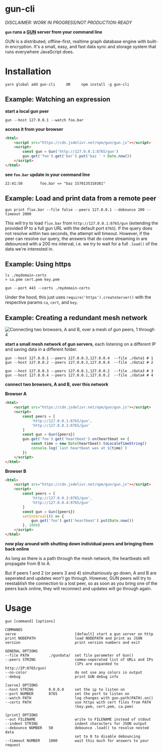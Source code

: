 # gun-cli

*DISCLAIMER: WORK IN PROGRESS/NOT PRODUCTION-READY*

**`gun` runs a [GUN](https://gun.eco) server from your command line**

GUN is a distributed, offline-first, realtime graph database engine 
with built-in encryption. It's a small, easy, and fast data sync and 
storage system that runs everywhere JavaScript does. 


# Installation

	yarn global add gun-cli     OR     npm install -g gun-cli


## Example: Watching an expression

**start a local gun peer**

```console
gun --host 127.0.0.1 --watch foo.bar
```

**access it from your browser**

```html
<html>
	<script src="https://cdn.jsdelivr.net/npm/gun/gun.js"></script>
	<script>
		const gun = Gun('http://127.0.0.1:8765/gun')
		gun.get('foo').get('bar').put('baz ' + Date.now())
	</script>
</html>
```

**see `foo.bar` update in your command line**

```console
22:41:50        foo.bar => "baz 1570135310381"
```

## Example: Load and print data from a remote peer

```console
gun print flux.bar --file false --peers 127.0.0.1 --debounce 200 --timeout 2000
```

This will try to load `flux.bar` from `http://127.0.0.1:8765/gun` (extending the provided 
IP to a full gun URL with the default port `8765`). If the query does not resolve within 
two seconds, the attempt will timeout. However, if the peer can resolve our query, the 
answers that do come streaming in are debounced with a 200 ms interval, i.e. we try to 
wait for a full `.load()` of the data we're interested in. 

## Example: Using https

```console
ls ./mydomain-certs
> ca.pem cert.pem key.pem

gun --port 443 --certs ./mydomain-certs
```

Under the hood, this just uses `require('https').createServer()` with the respective 
params `ca`, `cert`, and `key`. 


## Example: Creating a redundant mesh network

![Connecting two browsers, A and B, over a mesh of gun peers, 1 through 4](https://skiqh.github.io/gun-cli/img/mesh-network.svg)

**start a small mesh network of gun servers**, each listening on a different IP and saving data in a different folder.

```console
gun --host 127.0.0.1 --peers 127.0.0.3,127.0.0.4  --file ./data1 # 1
gun --host 127.0.0.2 --peers 127.0.0.3,127.0.0.4  --file ./data2 # 2

gun --host 127.0.0.3 --peers 127.0.0.1,127.0.0.2  --file ./data3 # 3
gun --host 127.0.0.4 --peers 127.0.0.1,127.0.0.2  --file ./data4 # 4
```

**connect two browsers, A and B, over this network**

**Browser A**
```html
<html>
	<script src="https://cdn.jsdelivr.net/npm/gun/gun.js"></script>
	<script>
		const peers = [
			'http://127.0.0.1:8765/gun',
			'http://127.0.0.2:8765/gun'
		]
		const gun = Gun({peers})
		gun.get('foo').get('heartbeat').on(heartbeat => {
			const time = new Date(heartbeat).toLocaleTimeString()
			console.log(`last heartbeat was at ${time}`)
		})
	</script>
</html>
```

**Browser B**

```html
<html>
	<script src="https://cdn.jsdelivr.net/npm/gun/gun.js"></script>
	<script>
		const peers = [
			'http://127.0.0.3:8765/gun',
			'http://127.0.0.4:8765/gun'
		]
		const gun = Gun({peers})
		setInterval(() => {
			gun.get('foo').get('heartbeat').put(Date.now())
		}, 1000)
	</script>
</html>
```

**now play around with shutting down individual peers and bringing them back online**

As long as there is a path through the mesh network, the heartbeats will propagate from B to A. 

But if peers 1 and 2 (or peers 3 and 4) simultainiously go down, A and B are seperated 
and updates won't go through. However, GUN peers will try to reestablish the connection 
to a lost peer, so as soon as you bring one of the peers back online, they will reconnect 
and updates will go through again. 



# Usage

```
gun [command] [options]

COMMANDS
serve                           [default] start a gun server on http
print NODEPATH                  load NODEPATH and print as JSON
version                         print version numbers and exit

GENERAL OPTIONS
--file PATH         ./gundata/  set file parameter of Gun()
--peers STRING                  comma-seperated list of URLs and IPs
                                (IPs are expanded to http://IP:8765/gun)
--no-color                      do not use any colors in output
--debug                         print GUN debug info

[serve] OPTIONS
--host STRING       0.0.0.0     set the ip to listen on
--port NUMBER       8765        set the port to listen on
--watch PATH                    log changes with gun.path(PATH).on()
--certs PATH                    use https with cert files from PATH
                                (key.pem, cert.pem, ca.pem)

[print] OPTIONS
--out FILENAME                  write to FILENAME instead of stdout
--indent STRING                 indent characters for JSON output
--debounce NUMBER   50          debounce .load() to resolve nested data
                                set to 0 to disable debouncing
--timeout NUMBER    1000        wait this much for answers to your request
```
